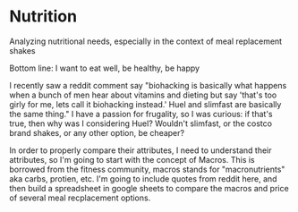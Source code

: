 # Nutrition
Analyzing nutritional needs, especially in the context of meal replacement shakes

Bottom line: I want to eat well, be healthy, be happy

I recently saw a reddit comment say "biohacking is basically what happens when a bunch of men hear about vitamins and dieting but say 'that's too girly for me, lets call it biohacking instead.' Huel and slimfast are basically the same thing."
I have a passion for frugality, so I was curious: if that's true, then why was I considering Huel? Wouldn't slimfast, or the costco brand shakes, or any other option, be cheaper?

In order to properly compare their attributes, I need to understand their attributes, so I'm going to start with the concept of Macros. This is borrowed from the fitness community, macros stands for "macronutrients" aka carbs, protien, etc.
I'm going to include quotes from reddit here, and then build a spreadsheet in google sheets to compare the macros and price of several meal recplacement options.
